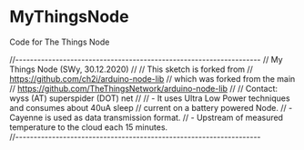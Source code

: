 # MyThingsNode
Code for The Things Node

//-------------------------------------------------------------------
// My Things Node (SWy, 30.12.2020)
//
// This sketch is forked from
// https://github.com/ch2i/arduino-node-lib
// which was forked from the main 
// https://github.com/TheThingsNetwork/arduino-node-lib
// 
// Contact: wyss (AT) superspider (DOT) net
// 
// - It uses Ultra Low Power techniques and consumes about 40uA sleep 
//   current on a battery powered Node. 
// - Cayenne is used as data transmission format.
// - Upstream of measured temperature to the cloud each 15 minutes.    
//-------------------------------------------------------------------